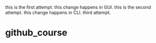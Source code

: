 this is the first attempt. this change happens in GUI.
this is the second attempt. this change happens in CLI.
third attempt.
# github_course
